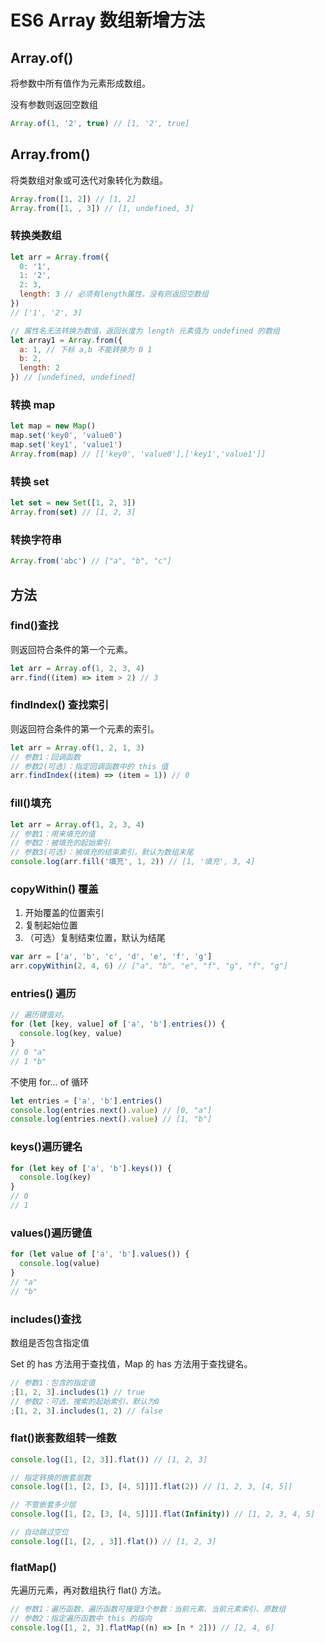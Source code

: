 # ES6 Array 数组新增方法

## Array.of()

将参数中所有值作为元素形成数组。

没有参数则返回空数组

```js
Array.of(1, '2', true) // [1, '2', true]
```

## Array.from()

将类数组对象或可迭代对象转化为数组。

```js
Array.from([1, 2]) // [1, 2]
Array.from([1, , 3]) // [1, undefined, 3]
```

### 转换类数组

```js
let arr = Array.from({
  0: '1',
  1: '2',
  2: 3,
  length: 3 // 必须有length属性，没有则返回空数组
})
// ['1', '2', 3]

// 属性名无法转换为数值，返回长度为 length 元素值为 undefined 的数组
let array1 = Array.from({
  a: 1, // 下标 a,b 不能转换为 0 1
  b: 2,
  length: 2
}) // [undefined, undefined]
```

### 转换 map

```js
let map = new Map()
map.set('key0', 'value0')
map.set('key1', 'value1')
Array.from(map) // [['key0', 'value0'],['key1','value1']]
```

### 转换 set

```js
let set = new Set([1, 2, 3])
Array.from(set) // [1, 2, 3]
```

### 转换字符串

```js
Array.from('abc') // ["a", "b", "c"]
```

## 方法

### find()查找

则返回符合条件的第一个元素。

```js
let arr = Array.of(1, 2, 3, 4)
arr.find((item) => item > 2) // 3
```

### findIndex() 查找索引

则返回符合条件的第一个元素的索引。

```js
let arr = Array.of(1, 2, 1, 3)
// 参数1：回调函数
// 参数2(可选)：指定回调函数中的 this 值
arr.findIndex((item) => (item = 1)) // 0
```

### fill()填充

```js
let arr = Array.of(1, 2, 3, 4)
// 参数1：用来填充的值
// 参数2：被填充的起始索引
// 参数3(可选)：被填充的结束索引，默认为数组末尾
console.log(arr.fill('填充', 1, 2)) // [1, '填充', 3, 4]
```

### copyWithin() 覆盖

1. 开始覆盖的位置索引
2. 复制起始位置
3. （可选）复制结束位置，默认为结尾

```js
var arr = ['a', 'b', 'c', 'd', 'e', 'f', 'g']
arr.copyWithin(2, 4, 6) // ["a", "b", "e", "f", "g", "f", "g"]
```

### entries() 遍历

```js
// 遍历键值对。
for (let [key, value] of ['a', 'b'].entries()) {
  console.log(key, value)
}
// 0 "a"
// 1 "b"
```

不使用 for... of 循环

```js
let entries = ['a', 'b'].entries()
console.log(entries.next().value) // [0, "a"]
console.log(entries.next().value) // [1, "b"]
```

### keys()遍历键名

```js
for (let key of ['a', 'b'].keys()) {
  console.log(key)
}
// 0
// 1
```

### values()遍历键值

```js
for (let value of ['a', 'b'].values()) {
  console.log(value)
}
// "a"
// "b"
```

### includes()查找

数组是否包含指定值

Set 的 has 方法用于查找值，Map 的 has 方法用于查找键名。

```js
// 参数1：包含的指定值
;[1, 2, 3].includes(1) // true
// 参数2：可选，搜索的起始索引，默认为0
;[1, 2, 3].includes(1, 2) // false
```

### flat()嵌套数组转一维数

```js
console.log([1, [2, 3]].flat()) // [1, 2, 3]

// 指定转换的嵌套层数
console.log([1, [2, [3, [4, 5]]]].flat(2)) // [1, 2, 3, [4, 5]]

// 不管嵌套多少层
console.log([1, [2, [3, [4, 5]]]].flat(Infinity)) // [1, 2, 3, 4, 5]

// 自动跳过空位
console.log([1, [2, , 3]].flat()) // [1, 2, 3]
```

### flatMap()

先遍历元素，再对数组执行 flat() 方法。

```js
// 参数1：遍历函数，遍历函数可接受3个参数：当前元素、当前元素索引、原数组
// 参数2：指定遍历函数中 this 的指向
console.log([1, 2, 3].flatMap((n) => [n * 2])) // [2, 4, 6]
```
